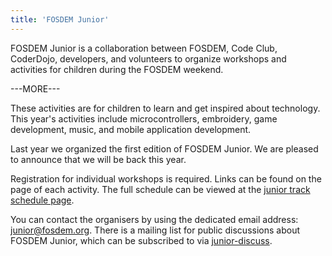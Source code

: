 ```yaml
---
title: 'FOSDEM Junior'
---
```


FOSDEM Junior is a collaboration between FOSDEM, Code Club, CoderDojo, developers, and volunteers to organize workshops and activities for children during the FOSDEM weekend.

---MORE---

These activities are for children to learn and get inspired about technology. This year's activities include microcontrollers, embroidery, game development, music, and mobile application development. 

Last year we organized the first edition of FOSDEM Junior. We are pleased to announce that we will be back this year.

Registration for individual workshops is required. Links can be found on the page of each activity. The full schedule can be viewed at the [junior track schedule page](https://fosdem.org/2025/schedule/track/junior/).

You can contact the organisers by using the dedicated email address: junior@fosdem.org. There is a mailing list for public discussions about FOSDEM Junior, which can be subscribed to via [junior-discuss](https://lists.fosdem.org/listinfo/junior-discuss). 

